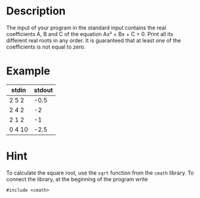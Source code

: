 # Description

The input of your program in the standard input contains the real coefficients A, B and C of the equation Ax² + Bx + C = 0. Print all its different real roots in any order. It is guaranteed that at least one of the coefficients is not equal to zero.

# Example

|stdin|           stdout|
|-|-|
|2 5 2|            -0.5|
|2 4 2|            -2|
|2 1 2|            -1|
|0 4 10|           -2.5|

# Hint

To calculate the square root, use the `sqrt` function from the `cmath` library. To connect the library, at the beginning of the program write

```
#include <cmath>
```
